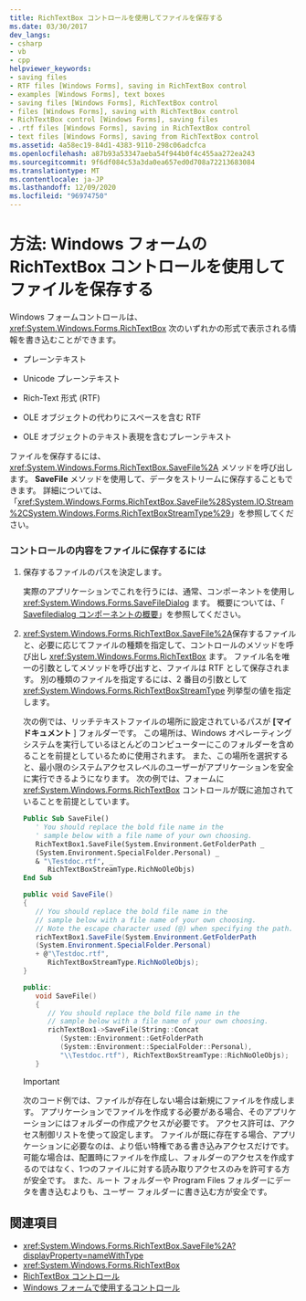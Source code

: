 ```yaml
---
title: RichTextBox コントロールを使用してファイルを保存する
ms.date: 03/30/2017
dev_langs:
- csharp
- vb
- cpp
helpviewer_keywords:
- saving files
- RTF files [Windows Forms], saving in RichTextBox control
- examples [Windows Forms], text boxes
- saving files [Windows Forms], RichTextBox control
- files [Windows Forms], saving with RichTextBox control
- RichTextBox control [Windows Forms], saving files
- .rtf files [Windows Forms], saving in RichTextBox control
- text files [Windows Forms], saving from RichTextBox control
ms.assetid: 4a58ec19-84d1-4383-9110-298c06adcfca
ms.openlocfilehash: a87b93a53347aeba54f944b0f4c455aa272ea243
ms.sourcegitcommit: 9f6df084c53a3da0ea657ed0d708a72213683084
ms.translationtype: MT
ms.contentlocale: ja-JP
ms.lasthandoff: 12/09/2020
ms.locfileid: "96974750"
---
```

# <a name="how-to-save-files-with-the-windows-forms-richtextbox-control"></a>方法: Windows フォームの RichTextBox コントロールを使用してファイルを保存する

Windows フォームコントロールは、 <xref:System.Windows.Forms.RichTextBox> 次のいずれかの形式で表示される情報を書き込むことができます。

- プレーンテキスト

- Unicode プレーンテキスト

- Rich-Text 形式 (RTF)

- OLE オブジェクトの代わりにスペースを含む RTF

- OLE オブジェクトのテキスト表現を含むプレーンテキスト

ファイルを保存するには、 <xref:System.Windows.Forms.RichTextBox.SaveFile%2A> メソッドを呼び出します。 **SaveFile** メソッドを使用して、データをストリームに保存することもできます。 詳細については、「<xref:System.Windows.Forms.RichTextBox.SaveFile%28System.IO.Stream%2CSystem.Windows.Forms.RichTextBoxStreamType%29>」を参照してください。

### <a name="to-save-the-contents-of-the-control-to-a-file"></a>コントロールの内容をファイルに保存するには

1. 保存するファイルのパスを決定します。

    実際のアプリケーションでこれを行うには、通常、コンポーネントを使用し <xref:System.Windows.Forms.SaveFileDialog> ます。 概要については、「 [Savefiledialog コンポーネントの概要](savefiledialog-component-overview-windows-forms.md)」を参照してください。

2. <xref:System.Windows.Forms.RichTextBox.SaveFile%2A>保存するファイルと、必要に応じてファイルの種類を指定して、コントロールのメソッドを呼び出し <xref:System.Windows.Forms.RichTextBox> ます。 ファイル名を唯一の引数としてメソッドを呼び出すと、ファイルは RTF として保存されます。 別の種類のファイルを指定するには、2 番目の引数として <xref:System.Windows.Forms.RichTextBoxStreamType> 列挙型の値を指定します。

    次の例では、リッチテキストファイルの場所に設定されているパスが **[マイドキュメント** ] フォルダーです。 この場所は、Windows オペレーティングシステムを実行しているほとんどのコンピューターにこのフォルダーを含めることを前提としているために使用されます。 また、この場所を選択すると、最小限のシステムアクセスレベルのユーザーがアプリケーションを安全に実行できるようになります。 次の例では、フォームに <xref:System.Windows.Forms.RichTextBox> コントロールが既に追加されていることを前提としています。

    ```vb
    Public Sub SaveFile()
       ' You should replace the bold file name in the
       ' sample below with a file name of your own choosing.
       RichTextBox1.SaveFile(System.Environment.GetFolderPath _
       (System.Environment.SpecialFolder.Personal) _
       & "\Testdoc.rtf", _
          RichTextBoxStreamType.RichNoOleObjs)
    End Sub
    ```

    ```csharp
    public void SaveFile()
    {
       // You should replace the bold file name in the
       // sample below with a file name of your own choosing.
       // Note the escape character used (@) when specifying the path.
       richTextBox1.SaveFile(System.Environment.GetFolderPath
       (System.Environment.SpecialFolder.Personal)
       + @"\Testdoc.rtf",
          RichTextBoxStreamType.RichNoOleObjs);
    }
    ```

    ```cpp
    public:
       void SaveFile()
       {
          // You should replace the bold file name in the
          // sample below with a file name of your own choosing.
          richTextBox1->SaveFile(String::Concat
             (System::Environment::GetFolderPath
             (System::Environment::SpecialFolder::Personal),
             "\\Testdoc.rtf"), RichTextBoxStreamType::RichNoOleObjs);
       }
    ```

    > [!IMPORTANT]
    > 次のコード例では、ファイルが存在しない場合は新規にファイルを作成します。 アプリケーションでファイルを作成する必要がある場合、そのアプリケーションにはフォルダーの作成アクセスが必要です。 アクセス許可は、アクセス制御リストを使って設定します。 ファイルが既に存在する場合、アプリケーションに必要なのは、より低い特権である書き込みアクセスだけです。 可能な場合は、配置時にファイルを作成し、フォルダーのアクセスを作成するのではなく、1つのファイルに対する読み取りアクセスのみを許可する方が安全です。 また、ルート フォルダーや Program Files フォルダーにデータを書き込むよりも、ユーザー フォルダーに書き込む方が安全です。

## <a name="see-also"></a>関連項目

- <xref:System.Windows.Forms.RichTextBox.SaveFile%2A?displayProperty=nameWithType>
- <xref:System.Windows.Forms.RichTextBox>
- [RichTextBox コントロール](richtextbox-control-windows-forms.md)
- [Windows フォームで使用するコントロール](controls-to-use-on-windows-forms.md)
